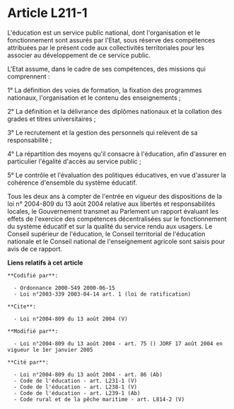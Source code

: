 # Article L211-1

L'éducation est un service public national, dont l'organisation et le fonctionnement sont assurés par l'Etat, sous réserve
des compétences attribuées par le présent code aux collectivités territoriales pour les associer au développement de ce
service public.

L'Etat assume, dans le cadre de ses compétences, des missions qui comprennent : 

1° La définition des voies de formation, la fixation des programmes nationaux, l'organisation et le contenu des
enseignements ; 

2° La définition et la délivrance des diplômes nationaux et la collation des grades et titres universitaires ; 

3° Le recrutement et la gestion des personnels qui relèvent de sa responsabilité ; 

4° La répartition des moyens qu'il consacre à l'éducation, afin d'assurer en particulier l'égalité d'accès au service
public ; 

5° Le contrôle et l'évaluation des politiques éducatives, en vue d'assurer la cohérence d'ensemble du système éducatif. 

Tous les deux ans à compter de l'entrée en vigueur des dispositions de la loi n° 2004-809 du 13 août 2004 relative aux
libertés et responsabilités locales, le Gouvernement transmet au Parlement un rapport évaluant les effets de l'exercice des
compétences décentralisées sur le fonctionnement du système éducatif et sur la qualité du service rendu aux usagers. Le
Conseil supérieur de l'éducation, le Conseil territorial de l'éducation nationale et le Conseil national de l'enseignement
agricole sont saisis pour avis de ce rapport.

**Liens relatifs à cet article**

	**Codifié par**:

	  - Ordonnance 2000-549 2000-06-15
	  - Loi n°2003-339 2003-04-14 art. 1 (loi de ratification)

	**Cite**:

	  - Loi n°2004-809 du 13 août 2004 (V)

	**Modifié par**:

	  - Loi n°2004-809 du 13 août 2004 - art. 75 () JORF 17 août 2004 en vigueur le 1er janvier 2005

	**Cité par**:

	  - Loi n°2004-809 du 13 août 2004 - art. 86 (Ab)
	  - Code de l'éducation - art. L231-1 (V)
	  - Code de l'éducation - art. L238-1 (V)
	  - Code de l'éducation - art. L239-1 (Ab)
	  - Code rural et de la pêche maritime - art. L814-2 (V)

